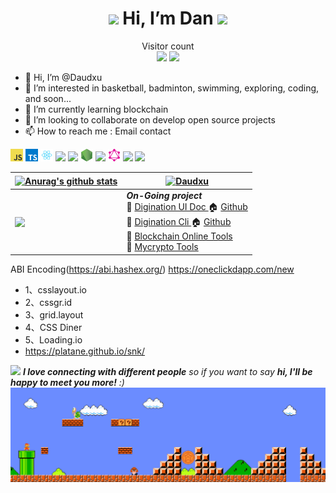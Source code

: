  <h1 align="center"> <img src="https://github.com/TheDudeThatCode/TheDudeThatCode/blob/master/Assets/Hi.gif" width="30">  Hi, I’m  Dan <img src="https://media.giphy.com/media/mGcNjsfWAjY5AEZNw6/giphy.gif" width="50"> </h1>
 <p align="center"> 
  Visitor count<br>
 <img src="https://media.giphy.com/media/WUlplcMpOCEmTGBtBW/giphy.gif" width="30"> <img src="https://profile-counter.glitch.me/Daudxu/count.svg" /> 
</p>
   
- 👋 Hi, I’m @Daudxu
- 👀 I’m interested in basketball, badminton, swimming, exploring, coding, and soon...
- 🌱 I’m currently learning blockchain
- 💞️ I’m looking to collaborate on develop open source projects
- 📫 How to reach me : Email contact

<code><img height="20" src="https://raw.githubusercontent.com/github/explore/80688e429a7d4ef2fca1e82350fe8e3517d3494d/topics/javascript/javascript.png"></code>
<code><img height="20" src="https://raw.githubusercontent.com/github/explore/80688e429a7d4ef2fca1e82350fe8e3517d3494d/topics/typescript/typescript.png"></code>
<code><img height="20" src="https://raw.githubusercontent.com/github/explore/80688e429a7d4ef2fca1e82350fe8e3517d3494d/topics/react/react.png"></code>
<code><img height="20" src="https://cdn.svgporn.com/logos/vue.svg"></code>
<code><img height="20" src="https://upload.wikimedia.org/wikipedia/commons/thumb/4/44/Antu_php.svg/512px-Antu_php.svg.png"></code>
<code><img height="20" src="https://raw.githubusercontent.com/github/explore/80688e429a7d4ef2fca1e82350fe8e3517d3494d/topics/nodejs/nodejs.png"></code>
<code><img height="20" src="https://cdn.worldvectorlogo.com/logos/redis.svg"></code>
<code><img height="20" src="https://raw.githubusercontent.com/github/explore/5c058a388828bb5fde0bcafd4bc867b5bb3f26f3/topics/graphql/graphql.png"></code>
<code><img height="20" src="https://icons-for-free.com/iconfiles/png/512/development+logo+mysql+icon-1320184807686758112.png"></code>
<code><img height="20" src="https://upload.wikimedia.org/wikipedia/commons/thumb/f/f9/Antu_mongodb.svg/512px-Antu_mongodb.svg.png"></code>


 | <a href="https://github.com/Daudxu"><img align="center" src="https://github-readme-stats.vercel.app/api?username=Daudxu&show_icons=true&include_all_commits=true&theme=bliu&hide_border=true" alt="Anurag's github stats" /></a> |  <a href="https://github.com/Daudxu"><img align="center" src="https://github-readme-streak-stats.herokuapp.com/?user=Daudxu&" alt="Daudxu" /></a> |
 | ------------- | ------------- |
 |<a href="https://github.com/Daudxu"><img align="center" src="https://github-readme-stats.vercel.app/api/top-langs/?username=Daudxu&layout=compact&theme=blue&hide_border=true" /></a> | <em align="center"><b align="center"> On-Going project </b></em> <br/> 📖 <a href="https://digination-game.github.io/digination-ui-doc/"> Digination UI Doc </a> 🏠 <a href="https://github.com/digination-game/digination-ui"> Github </a><br/>📖 <a href="https://digination-game.github.io/digination-ui-doc/"> Digination Cli </a> 🏠 <a href="https://github.com/digination-game/digination-cli"> Github </a><br/>🔧 <a href="https://daudxu.github.io/online-tools/">Blockchain Online Tools  </a> <br/> 📢 <a href="https://app.mycrypto.com">Mycrypto Tools  </a> |
 
ABI Encoding(https://abi.hashex.org/)
https://oneclickdapp.com/new
- 1、csslayout.io
- 2、cssgr.id
- 3、grid.layout
- 4、CSS Diner
- 5、Loading.io
- https://platane.github.io/snk/

<img src="https://media.giphy.com/media/LnQjpWaON8nhr21vNW/giphy.gif" width="60"> <em><b>I love connecting with different people</b> so if you want to say <b>hi, I'll be happy to meet you more!</b> :)</em> 
<br>
<img src="https://github.com/digination-game/.github/blob/main/Assets/Mario_Gameplay.gif" alt="Mario Game" width="980">
<br>
